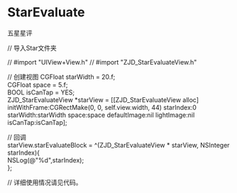 # StarEvaluate
五星星评

// 导入Star文件夹

// #import "UIView+View.h"
// #import "ZJD_StarEvaluateView.h"

// 创建视图
CGFloat starWidth = 20.f;     
CGFloat space = 5.f;  
BOOL isCanTap = YES;   
ZJD_StarEvaluateView *starView = [[ZJD_StarEvaluateView alloc] initWithFrame:CGRectMake(0, 0, self.view.width, 44) starIndex:0 starWidth:starWidth space:space defaultImage:nil lightImage:nil isCanTap:isCanTap];
        
// 回调   
starView.starEvaluateBlock = ^(ZJD_StarEvaluateView * starView, NSInteger starIndex){   
        NSLog(@"%d",starIndex);   
        };

// 详细使用情况请见代码。
